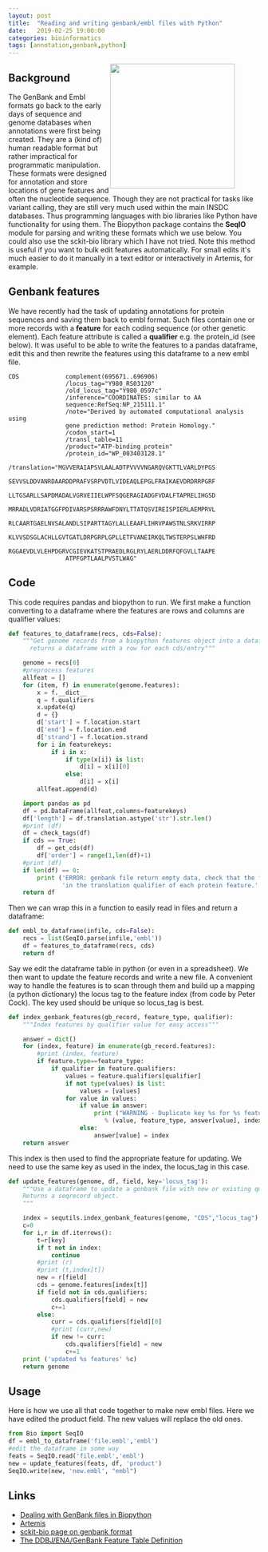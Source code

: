 ```yaml
---
layout: post
title:  "Reading and writing genbank/embl files with Python"
date:   2019-02-25 19:00:00
categories: bioinformatics
tags: [annotation,genbank,python]
---
```


<div style="width: 300px; float:right;">
<img src="https://upload.wikimedia.org/wikipedia/commons/thumb/2/24/Genbank100CD.jpg/450px-Genbank100CD.jpg" width="250px">
</div>

## Background

The GenBank and Embl formats go back to the early days of sequence and genome databases when annotations were first being created. They are a (kind of) human readable format but rather impractical for programmatic manipulation. These formats were designed for annotation and store locations of gene features and often the nucleotide sequence. Though they are not practical for tasks like variant calling, they are still very much used within the main INSDC databases. Thus programming languages with bio libraries like Python have functionality for using them. The Biopython package contains the __SeqIO__ module for parsing and writing these formats which we use below. You could also use the sckit-bio library which I have not tried. Note this method is useful if you want to bulk edit features automatically. For small edits it's much easier to do it manually in a text editor or interactively in Artemis, for example.

## Genbank features

We have recently had the task of updating annotations for protein sequences and saving them back to embl format. Such files contain one or more records with a __feature__ for each coding sequence (or other genetic element). Each feature attribute is called a __qualifier__ e.g. the protein_id (see below). It was useful to be able to write the features to a pandas dataframe, edit this and then rewrite the features using this dataframe to a new embl file.

```
CDS             complement(695671..696906)
                /locus_tag="Y980_RS03120"
                /old_locus_tag="Y980_0597c"
                /inference="COORDINATES: similar to AA
                sequence:RefSeq:NP_215111.1"
                /note="Derived by automated computational analysis using
                gene prediction method: Protein Homology."
                /codon_start=1
                /transl_table=11
                /product="ATP-binding protein"
                /protein_id="WP_003403128.1"
                /translation="MGVVERAIAPSVLAALADTPVVVVNGARQVGKTTLVARLDYPGS
                SEVVSLDDVANRDAARDDPRAFVSRPVDTLVIDEAQLEPGLFRAIKAEVDRDRRPGRF
                LLTGSARLLSAPDMADALVGRVEIIELWPFSQGERAGIADGFVDALFTAPRELIHGSD
                MRRADLVDRIATGGFPDIVARSPSRRRAWFDNYLTTATQSVIREISPIERLAEMPRVL
                RLCAARTGAELNVSALANDLSIPARTTAGYLALLEAAFLIHRVPAWSTNLSRKVIRRP
                KLVVSDSGLACHLLGVTGATLDRPGRPLGPLLETFVANEIRKQLTWSTERPSLWHFRD
                RGGAEVDLVLEHPDGRVCGIEVKATSTPRAEDLRGLRYLAERLDDRFQFGVLLTAAPE
                ATPFGPTLAALPVSTLWAG"
```

## Code

This code requires pandas and biopython to run. We first make a function converting to a dataframe where the features are rows and columns are qualifier values:

```python
def features_to_dataframe(recs, cds=False):
    """Get genome records from a biopython features object into a dataframe
      returns a dataframe with a row for each cds/entry"""

    genome = recs[0]
    #preprocess features
    allfeat = []
    for (item, f) in enumerate(genome.features):
        x = f.__dict__
        q = f.qualifiers
        x.update(q)
        d = {}
        d['start'] = f.location.start
        d['end'] = f.location.end
        d['strand'] = f.location.strand
        for i in featurekeys:
            if i in x:
                if type(x[i]) is list:
                    d[i] = x[i][0]
                else:
                    d[i] = x[i]
        allfeat.append(d)

    import pandas as pd
    df = pd.DataFrame(allfeat,columns=featurekeys)
    df['length'] = df.translation.astype('str').str.len()
    #print (df)
    df = check_tags(df)
    if cds == True:
        df = get_cds(df)
        df['order'] = range(1,len(df)+1)
    #print (df)
    if len(df) == 0:
        print ('ERROR: genbank file return empty data, check that the file contains protein sequences '\
               'in the translation qualifier of each protein feature.' )
    return df

```

Then we can wrap this in a function to easily read in files and return a dataframe:

```python
def embl_to_dataframe(infile, cds=False):
    recs = list(SeqIO.parse(infile,'embl'))
    df = features_to_dataframe(recs, cds)
    return df
```

Say we edit the dataframe table in python (or even in a spreadsheet). We then want to update the feature records and write a new file. A convenient way to handle the features is to scan through them and build up a mapping (a python dictionary) the locus tag to the feature index (from code by Peter Cock). The key used should be unique so locus_tag is best.

```python
def index_genbank_features(gb_record, feature_type, qualifier):
    """Index features by qualifier value for easy access"""

    answer = dict()
    for (index, feature) in enumerate(gb_record.features):
        #print (index, feature)
        if feature.type==feature_type:
            if qualifier in feature.qualifiers:
                values = feature.qualifiers[qualifier]
                if not type(values) is list:
                    values = [values]
                for value in values:
                    if value in answer:
                        print ("WARNING - Duplicate key %s for %s features %i and %i" \
                           % (value, feature_type, answer[value], index))
                    else:
                        answer[value] = index
    return answer
```

This index is then used to find the appropriate feature for updating. We need to use the same key as used in the index, the locus_tag in this case.

```python
def update_features(genome, df, field, key='locus_tag'):
    """Use a dataframe to update a genbank file with new or existing qualifier
    Returns a seqrecord object.
    """

    index = sequtils.index_genbank_features(genome, "CDS","locus_tag")    
    c=0
    for i,r in df.iterrows():        
        t=r[key]
        if t not in index:
            continue
        #print (r)
        #print (t,index[t])
        new = r[field]
        cds = genome.features[index[t]]
        if field not in cds.qualifiers:
            cds.qualifiers[field] = new
            c+=1
        else:
            curr = cds.qualifiers[field][0]
            #print (curr,new)
            if new != curr:
                cds.qualifiers[field] = new
                c+=1
    print ('updated %s features' %c)
    return genome
```

## Usage

Here is how we use all that code together to make new embl files. Here we have edited the product field. The new values will replace the old ones.

```python
from Bio import SeqIO
df = embl_to_dataframe('file.embl','embl')
#edit the dataframe in some way
feats = SeqIO.read('file.embl','embl')
new = update_features(feats, df, 'product')
SeqIO.write(new, 'new.embl', "embl")
```

## Links

* [Dealing with GenBank files in Biopython](https://warwick.ac.uk/fac/sci/moac/people/students/peter_cock/python/genbank/)
* [Artemis](https://www.sanger.ac.uk/science/tools/artemis)
* [sckit-bio page on genbank format](http://scikit-bio.org/docs/0.5.2/generated/skbio.io.format.genbank.html)
* [The DDBJ/ENA/GenBank Feature Table Definition](http://www.insdc.org/files/feature_table.html)
